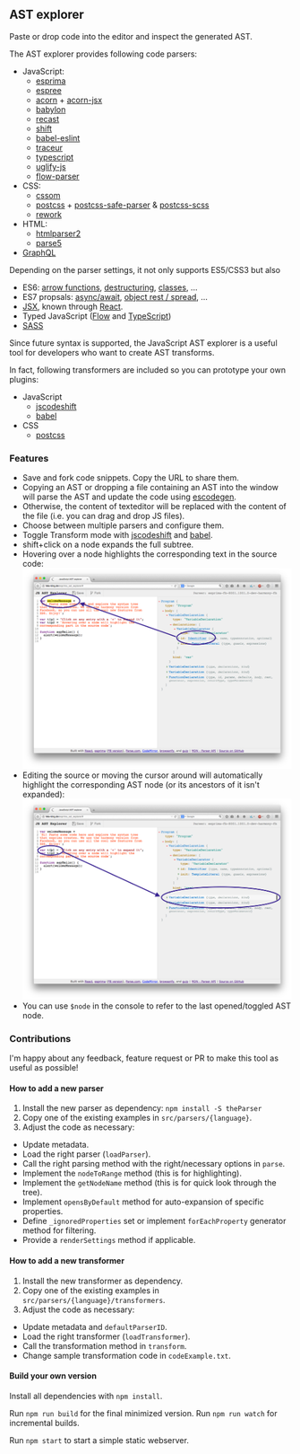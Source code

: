 ## AST explorer

Paste or drop code into the editor and inspect the generated AST.

The AST explorer provides following code parsers:

- JavaScript:
  - [esprima][]
  - [espree][]
  - [acorn][] + [acorn-jsx][]
  - [babylon][]
  - [recast][]
  - [shift][]
  - [babel-eslint][]
  - [traceur][]
  - [typescript][]
  - [uglify-js][]
  - [flow-parser][]
- CSS:
  - [cssom][]
  - [postcss][] + [postcss-safe-parser][] & [postcss-scss][]
  - [rework][]
- HTML:
  - [htmlparser2][]
  - [parse5][]
- [GraphQL][]

Depending on the parser settings, it not only supports ES5/CSS3
but also

- ES6: [arrow functions](https://github.com/lukehoban/es6features#arrows), [destructuring](https://github.com/lukehoban/es6features#destructuring),
  [classes](https://github.com/lukehoban/es6features#classes), ...
- ES7 propsals: [async/await](https://github.com/lukehoban/ecmascript-asyncawait), [object rest / spread](https://github.com/sebmarkbage/ecmascript-rest-spread),  ...
- [JSX](https://facebook.github.io/jsx/), known through [React](https://facebook.github.io/react/).
- Typed JavaScript ([Flow](http://flowtype.org/) and [TypeScript](http://typescriptlang.org/))
- [SASS](http://sass-lang.com/)

Since future syntax is supported, the JavaScript AST explorer is a useful tool
for developers who want to create AST transforms.

In fact, following transformers are included so you can prototype your own plugins:

- JavaScript
  - [jscodeshift][]
  - [babel][]
- CSS
  - [postcss][]

### Features

- Save and fork code snippets. Copy the URL to share them.
- Copying an AST or dropping a file containing an AST into the window will
parse the AST and update the code using [escodegen][].
- Otherwise, the content of texteditor will be replaced with the content of the file (i.e.
you can drag and drop JS files).
- Choose between multiple parsers and configure them.
- Toggle Transform mode with [jscodeshift][] and [babel][].
- shift+click on a node expands the full subtree.
- Hovering over a node highlights the corresponding text in the source code:
![source highlight](assets/source.png)
- Editing the source or moving the cursor around will automatically highlight the
corresponding AST node (or its ancestors of it isn't expanded):
![source highlight](assets/ast.png)
- You can use `$node` in the console to refer to the last opened/toggled AST 
node.

[esprima]: https://github.com/jQuery/esprima
[babylon]: https://babeljs.io/
[babel]: https://babeljs.io/docs/advanced/plugins/
[espree]: https://github.com/eslint/espree
[acorn]: https://github.com/ternjs/acorn
[acorn-jsx]: https://github.com/RReverser/acorn-jsx
[recast]: https://github.com/benjamn/recast
[shift]: https://github.com/shapesecurity/shift-parser-js
[traceur]: https://github.com/google/traceur-compiler
[typescript]: https://github.com/Microsoft/TypeScript/
[uglify-js]: https://github.com/mishoo/UglifyJS2
[babel-eslint]: https://github.com/babel/babel-eslint
[jscodeshift]: https://github.com/facebook/jscodeshift
[escodegen]: https://github.com/estools/escodegen
[cssom]: https://github.com/NV/CSSOM
[postcss]: https://github.com/postcss/postcss
[postcss-safe-parser]: https://github.com/postcss/postcss-safe-parser
[postcss-scss]: https://github.com/postcss/postcss-scss
[rework]: https://github.com/reworkcss/rework
[htmlparser2]: https://github.com/fb55/htmlparser2
[parse5]: https://github.com/inikulin/parse5
[flow-parser]: https://github.com/facebook/flow/tree/master/src/parser
[graphql]: https://facebook.github.io/graphql/

### Contributions

I'm happy about any feedback, feature request or PR to make this tool as useful
as possible!

#### How to add a new parser

1. Install the new parser as dependency: `npm install -S theParser`
2. Copy one of the existing examples in `src/parsers/{language}`.
3. Adjust the code as necessary:
  - Update metadata.
  - Load the right parser (`loadParser`).
  - Call the right parsing method with the right/necessary options in `parse`.
  - Implement the `nodeToRange` method (this is for highlighting).
  - Implement the `getNodeName` method (this is for quick look through the tree).
  - Implement `opensByDefault` method for auto-expansion of specific properties.
  - Define `_ignoredProperties` set or implement `forEachProperty` generator method for filtering.
  - Provide a `renderSettings` method if applicable.

#### How to add a new transformer

1. Install the new transformer as dependency.
2. Copy one of the existing examples in `src/parsers/{language}/transformers`.
3. Adjust the code as necessary:
  - Update metadata and `defaultParserID`.
  - Load the right transformer (`loadTransformer`).
  - Call the transformation method in `transform`.
  - Change sample transformation code in `codeExample.txt`.

#### Build your own version

Install all dependencies with `npm install`.

Run `npm run build` for the final minimized version.
Run `npm run watch` for incremental builds.

Run `npm start` to start a simple static webserver.
